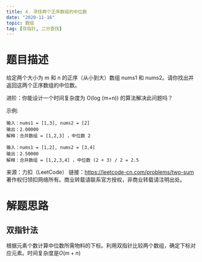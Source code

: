 ```yaml
---
title: 4. 寻找两个正序数组的中位数
date: "2020-11-16"
topic: 数组
tag: [双指针, 二分查找]
---
```


# 题目描述

给定两个大小为 m 和 n 的正序（从小到大）数组 nums1 和 nums2。请你找出并返回这两个正序数组的中位数。

进阶：你能设计一个时间复杂度为 O(log (m+n)) 的算法解决此问题吗？


示例:

```
输入：nums1 = [1,3], nums2 = [2]
输出：2.00000
解释：合并数组 = [1,2,3] ，中位数 2
```

```
输入：nums1 = [1,2], nums2 = [3,4]
输出：2.50000
解释：合并数组 = [1,2,3,4] ，中位数 (2 + 3) / 2 = 2.5
```

来源：力扣（LeetCode）
链接：https://leetcode-cn.com/problems/two-sum
著作权归领扣网络所有。商业转载请联系官方授权，非商业转载请注明出处。


# 解题思路

## 双指针法

根据元素个数计算中位数所需物料的下标。利用双指针比较两个数组，确定下标对应元素。时间复杂度是$O(m + n)$